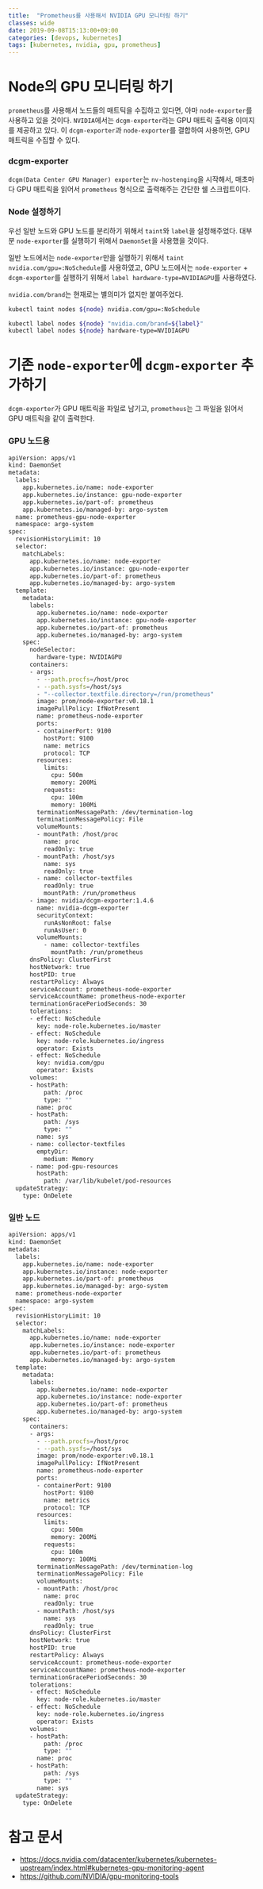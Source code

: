 ```yaml
---
title:  "Prometheus를 사용해서 NVIDIA GPU 모니터링 하기"
classes: wide
date: 2019-09-08T15:13:00+09:00
categories: [devops, kubernetes]
tags: [kubernetes, nvidia, gpu, prometheus]
---
```


# Node의 GPU 모니터링 하기
`prometheus`를 사용해서 노드들의 매트틱을 수집하고 있다면, 아마 `node-exporter`를 사용하고 있을 것이다.
`NVIDIA`에서는 `dcgm-exporter`라는 GPU 매트릭 출력용 이미지를 제공하고 있다.
이 `dcgm-exporter`과 `node-exporter`를 결합하여 사용하면, GPU 매트릭을 수집할 수 있다.

### dcgm-exporter
`dcgm(Data Center GPU Manager) exporter`는 `nv-hostenging`을 시작해서,
매초마다 GPU 매트릭을 읽어서 `prometheus` 형식으로 출력해주는 간단한 쉘 스크립트이다.


### Node 설정하기
우선 일반 노드와 GPU 노드를 분리하기 위해서 `taint`와 `label`을 설정해주었다.
대부분 `node-exporter`를 실행하기 위해서 `DaemonSet`을 사용했을 것이다.

일반 노드에서는 `node-exporter`만을 실행하기 위해서 `taint nvidia.com/gpu=:NoSchedule`를 사용하였고,
GPU 노드에서는 `node-exporter` + `dcgm-exporter`를 실행하기 위해서 `label hardware-type=NVIDIAGPU`를 사용하였다.

`nvidia.com/brand`는 현재로는 별의미가 없지만 붙여주었다.

```bash
kubectl taint nodes ${node} nvidia.com/gpu=:NoSchedule

kubectl label nodes ${node} "nvidia.com/brand=${label}"
kubectl label nodes ${node} hardware-type=NVIDIAGPU
```
	

# 기존 `node-exporter`에 `dcgm-exporter` 추가하기
`dcgm-exporter`가 GPU 매트릭을 파일로 남기고, `prometheus`는 그 파일을 읽어서 GPU 매트릭을 같이 출력한다.

### GPU 노드용
```bash
apiVersion: apps/v1
kind: DaemonSet
metadata:
  labels:
    app.kubernetes.io/name: node-exporter
    app.kubernetes.io/instance: gpu-node-exporter
    app.kubernetes.io/part-of: prometheus
    app.kubernetes.io/managed-by: argo-system
  name: prometheus-gpu-node-exporter
  namespace: argo-system
spec:
  revisionHistoryLimit: 10
  selector:
    matchLabels:
      app.kubernetes.io/name: node-exporter
      app.kubernetes.io/instance: gpu-node-exporter
      app.kubernetes.io/part-of: prometheus
      app.kubernetes.io/managed-by: argo-system
  template:
    metadata:
      labels:
        app.kubernetes.io/name: node-exporter
        app.kubernetes.io/instance: gpu-node-exporter
        app.kubernetes.io/part-of: prometheus
        app.kubernetes.io/managed-by: argo-system
    spec:
      nodeSelector:
        hardware-type: NVIDIAGPU
      containers:
      - args:
        - --path.procfs=/host/proc
        - --path.sysfs=/host/sys
        - "--collector.textfile.directory=/run/prometheus"
        image: prom/node-exporter:v0.18.1
        imagePullPolicy: IfNotPresent
        name: prometheus-node-exporter
        ports:
        - containerPort: 9100
          hostPort: 9100
          name: metrics
          protocol: TCP
        resources:
          limits:
            cpu: 500m
            memory: 200Mi
          requests:
            cpu: 100m
            memory: 100Mi
        terminationMessagePath: /dev/termination-log
        terminationMessagePolicy: File
        volumeMounts:
        - mountPath: /host/proc
          name: proc
          readOnly: true
        - mountPath: /host/sys
          name: sys
          readOnly: true
        - name: collector-textfiles
          readOnly: true
          mountPath: /run/prometheus
      - image: nvidia/dcgm-exporter:1.4.6
        name: nvidia-dcgm-exporter
        securityContext:
          runAsNonRoot: false
          runAsUser: 0
        volumeMounts:
          - name: collector-textfiles
            mountPath: /run/prometheus
      dnsPolicy: ClusterFirst
      hostNetwork: true
      hostPID: true
      restartPolicy: Always
      serviceAccount: prometheus-node-exporter
      serviceAccountName: prometheus-node-exporter
      terminationGracePeriodSeconds: 30
      tolerations:
      - effect: NoSchedule
        key: node-role.kubernetes.io/master
      - effect: NoSchedule
        key: node-role.kubernetes.io/ingress
        operator: Exists
      - effect: NoSchedule
        key: nvidia.com/gpu
        operator: Exists
      volumes:
      - hostPath:
          path: /proc
          type: ""
        name: proc
      - hostPath:
          path: /sys
          type: ""
        name: sys
      - name: collector-textfiles
        emptyDir:
          medium: Memory
      - name: pod-gpu-resources
        hostPath:
          path: /var/lib/kubelet/pod-resources
  updateStrategy:
    type: OnDelete
```

### 일반 노드
```bash
apiVersion: apps/v1
kind: DaemonSet
metadata:
  labels:
    app.kubernetes.io/name: node-exporter
    app.kubernetes.io/instance: node-exporter
    app.kubernetes.io/part-of: prometheus
    app.kubernetes.io/managed-by: argo-system
  name: prometheus-node-exporter
  namespace: argo-system
spec:
  revisionHistoryLimit: 10
  selector:
    matchLabels:
      app.kubernetes.io/name: node-exporter
      app.kubernetes.io/instance: node-exporter
      app.kubernetes.io/part-of: prometheus
      app.kubernetes.io/managed-by: argo-system
  template:
    metadata:
      labels:
        app.kubernetes.io/name: node-exporter
        app.kubernetes.io/instance: node-exporter
        app.kubernetes.io/part-of: prometheus
        app.kubernetes.io/managed-by: argo-system
    spec:
      containers:
      - args:
        - --path.procfs=/host/proc
        - --path.sysfs=/host/sys
        image: prom/node-exporter:v0.18.1
        imagePullPolicy: IfNotPresent
        name: prometheus-node-exporter
        ports:
        - containerPort: 9100
          hostPort: 9100
          name: metrics
          protocol: TCP
        resources:
          limits:
            cpu: 500m
            memory: 200Mi
          requests:
            cpu: 100m
            memory: 100Mi
        terminationMessagePath: /dev/termination-log
        terminationMessagePolicy: File
        volumeMounts:
        - mountPath: /host/proc
          name: proc
          readOnly: true
        - mountPath: /host/sys
          name: sys
          readOnly: true
      dnsPolicy: ClusterFirst
      hostNetwork: true
      hostPID: true
      restartPolicy: Always
      serviceAccount: prometheus-node-exporter
      serviceAccountName: prometheus-node-exporter
      terminationGracePeriodSeconds: 30
      tolerations:
      - effect: NoSchedule
        key: node-role.kubernetes.io/master
      - effect: NoSchedule
        key: node-role.kubernetes.io/ingress
        operator: Exists
      volumes:
      - hostPath:
          path: /proc
          type: ""
        name: proc
      - hostPath:
          path: /sys
          type: ""
        name: sys
  updateStrategy:
    type: OnDelete

```

# 참고 문서
- <https://docs.nvidia.com/datacenter/kubernetes/kubernetes-upstream/index.html#kubernetes-gpu-monitoring-agent>
- <https://github.com/NVIDIA/gpu-monitoring-tools>
